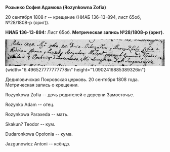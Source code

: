 **Розынко София Адамова (Rozynkowna Zofia)**

20 сентября 1808 г -- крещение (НИАБ 136-13-894, лист 65об, №28/1808-р
(ориг)).

**НИАБ 136-13-894:** Лист 65об. **Метрическая запись №28/1808-р
(ориг).**

![](./media/7b4fd4c9451dd557f8b15ea0960c1798054d4ca6.png){width="6.496527777777778in"
height="1.0902416885389326in"}

Дедиловичская Покровская церковь. 20 сентября 1808 года. Метрическая
запись о крещении.

Rozynkowa Zofia -- дочь родителей с деревни Замосточье.

Rozynko Adam -- отец.

Rozynkowa Paraxeda -- мать.

Skakun? Teodor -- кум.

Dudaronkowa Opołonia -- кума.

Jazgunowicz Antoni -- ксёндз.
